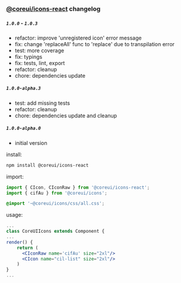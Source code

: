 ### [@coreui/icons-react](https://coreui.io/) changelog

##### `1.0.0` - `1.0.3`
- refactor: improve 'unregistered icon' error message
- fix: change 'replaceAll' func to 'replace' due to transpilation error
- test: more coverage 
- fix: typings
- fix: tests, lint, export
- refactor: cleanup
- chore: dependencies update

##### `1.0.0-alpha.3`
- test: add missing tests
- refactor: cleanup 
- chore: dependencies update and cleanup

##### `1.0.0-alpha.0`
- initial version

install:
```bash
npm install @coreui/icons-react
```

import: 
```jsx
import { CIcon, CIconRaw } from '@coreui/icons-react';
import { cifAu } from '@coreui/icons';
```
```scss
@import '~@coreui/icons/css/all.css';
```

usage:
```jsx
...
class CoreUIIcons extends Component {
...
render() {
    return (
      <CIconRaw name='cifAu' size="2xl"/>
      <CIcon name="cil-list" size="2xl"/>
    )
}
...
```
